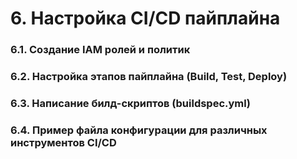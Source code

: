 # 6. Настройка CI/CD пайплайна

### 6.1. Создание IAM ролей и политик 

### 6.2. Настройка этапов пайплайна (Build, Test, Deploy) 

### 6.3. Написание билд-скриптов (buildspec.yml) 

### 6.4. Пример файла конфигурации для различных инструментов CI/CD
